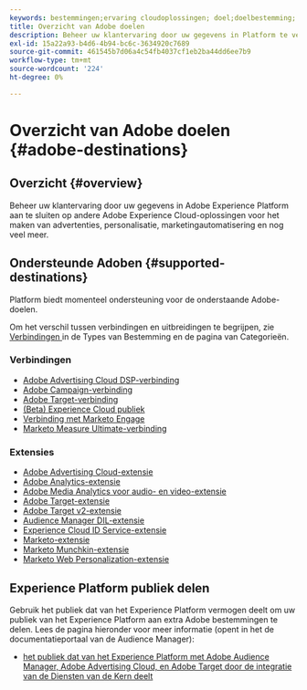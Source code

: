 ```yaml
---
keywords: bestemmingen;ervaring cloudoplossingen; doel;doelbestemming; en wolk; reclame wolk; publieksmanager; doelbestemming adobe; doel; bestemming van de publieksmanager;
title: Overzicht van Adobe doelen
description: Beheer uw klantervaring door uw gegevens in Platform te verbinden met andere Adobe Experience Cloud-oplossingen voor doelgerichte toepassingen, personalisatie, automatisering van marketing en meer
exl-id: 15a22a93-b4d6-4b94-bc6c-3634920c7689
source-git-commit: 461545b7d06a4c54fb4037cf1eb2ba44dd6ee7b9
workflow-type: tm+mt
source-wordcount: '224'
ht-degree: 0%

---
```


# Overzicht van Adobe doelen {#adobe-destinations}

## Overzicht {#overview}

Beheer uw klantervaring door uw gegevens in Adobe Experience Platform aan te sluiten op andere Adobe Experience Cloud-oplossingen voor het maken van advertenties, personalisatie, marketingautomatisering en nog veel meer.

## Ondersteunde Adoben {#supported-destinations}

Platform biedt momenteel ondersteuning voor de onderstaande Adobe-doelen.

Om het verschil tussen verbindingen en uitbreidingen te begrijpen, zie [ Verbindingen ](../../destination-types.md#connections) in de Types van Bestemming en de pagina van Categorieën.

### Verbindingen

* [Adobe Advertising Cloud DSP-verbinding](/help/destinations/catalog/advertising/adobe-advertising-cloud-connection.md)
* [Adobe Campaign-verbinding](../email-marketing/adobe-campaign.md)
* [Adobe Target-verbinding](/help/destinations/catalog/personalization/adobe-target-connection.md)
* [(Beta) Experience Cloud publiek](/help/destinations/catalog/adobe/experience-cloud-audiences.md)
* [Verbinding met Marketo Engage](/help/destinations/catalog/adobe/marketo-engage.md)
* [Marketo Measure Ultimate-verbinding](/help/destinations/catalog/adobe/marketo-measure-ultimate.md)

### Extensies

* [Adobe Advertising Cloud-extensie](../advertising/adobe-advertising-cloud.md)
* [Adobe Analytics-extensie](../analytics/adobe-analytics.md)
* [Adobe Media Analytics voor audio- en video-extensie](../analytics/adobe-video-analytics.md)
* [Adobe Target-extensie](../personalization/adobe-target.md)
* [Adobe Target v2-extensie](../personalization/adobe-target-v2.md)
* [Audience Manager DIL-extensie](../data-management/aam-dil-extension.md)
* [Experience Cloud ID Service-extensie](../personalization/adobe-ecid.md)
* [Marketo-extensie](../email/marketo.md)
* [Marketo Munchkin-extensie](../email/marketo-munchkin.md)
* [Marketo Web Personalization-extensie](../personalization/marketo-web-personalization.md)

## Experience Platform publiek delen

Gebruik het publiek dat van het Experience Platform vermogen deelt om uw publiek van het Experience Platform aan extra Adobe bestemmingen te delen. Lees de pagina hieronder voor meer informatie (opent in het de documentatieportaal van de Audience Manager):

* [ het publiek dat van het Experience Platform met Adobe Audience Manager, Adobe Advertising Cloud, en Adobe Target door de integratie van de Diensten van de Kern deelt ](https://experienceleague.adobe.com/docs/audience-manager/user-guide/implementation-integration-guides/integration-experience-platform/aam-aep-audience-sharing.html)

